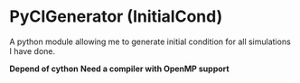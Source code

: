 # PyCIGenerator (InitialCond)

A python module allowing me to generate initial condition for all simulations I have done.

**Depend of cython**
**Need a compiler with OpenMP support**
